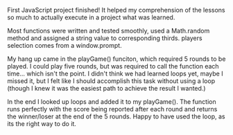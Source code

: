 First JavaScript project finished! It helped my comprehension of the lessons so much to actually execute in a project what was learned.

Most functions were written and tested smoothly, used a Math.random method and assigned a string value to corresponding thirds.  players selection comes from a window.prompt.  

My hang up came in the playGame() funciton, which required 5 rounds to be played.  I could play five rounds, but was required to call the function each time... which isn't the point.  I didn't think we had learned loops yet, maybe I missed it, but I felt like I should accomplish this task without using a loop (though I knew it was the easiest path to achieve the result I wanted.) 

In the end I looked up loops and added it to my playGame().  The function runs perfectly with the score being reported after each round and returns the winner/loser at the end of the 5 rounds.  Happy to have used the loop, as its the right way to do it. 